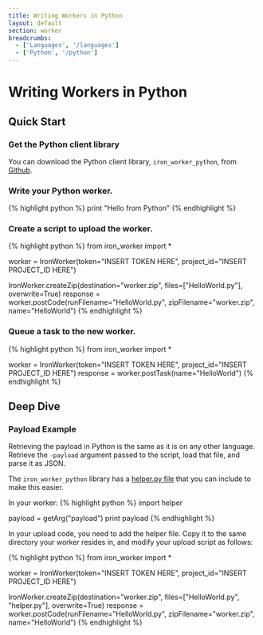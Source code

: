 ```yaml
---
title: Writing Workers in Python
layout: default
section: worker
breadcrumbs:
  - ['Languages', '/languages']
  - ['Python', '/python']
---
```


# Writing Workers in Python

## Quick Start

### Get the Python client library

You can download the Python client library, `iron_worker_python`, from [Github](https://github.com/iron-io/iron_worker_python).

### Write your Python worker.

{% highlight python %}
print "Hello from Python"
{% endhighlight %}

### Create a script to upload the worker.
{% highlight python %}
from iron_worker import *

worker = IronWorker(token="INSERT TOKEN HERE", project_id="INSERT PROJECT_ID HERE")

IronWorker.createZip(destination="worker.zip", files=["HelloWorld.py"], overwrite=True)
response = worker.postCode(runFilename="HelloWorld.py", zipFilename="worker.zip", name="HelloWorld")
{% endhighlight %}

### Queue a task to the new worker.
{% highlight python %}
from iron_worker import *

worker = IronWorker(token="INSERT TOKEN HERE", project_id="INSERT PROJECT_ID HERE")
response = worker.postTask(name="HelloWorld")
{% endhighlight %}

## Deep Dive

### Payload Example

Retrieving the payload in Python is the same as it is on any other language. 
Retrieve the `-payload` argument passed to the script, load that file, and 
parse it as JSON.

The `iron_worker_python` library has a [helper.py file](https://github.com/iron-io/iron_worker_python/blob/master/helper.py) 
that you can include to make this easier.

In your worker:
{% highlight python %}
import helper

payload = getArg("payload")
print payload
{% endhighlight %}

In your upload code, you need to add the helper file. Copy it to the same 
directory your worker resides in, and modify your upload script as follows:

{% highlight python %}
from iron_worker import *

worker = IronWorker(token="INSERT TOKEN HERE", project_id="INSERT PROJECT_ID HERE")

IronWorker.createZip(destination="worker.zip", files=["HelloWorld.py", "helper.py"], overwrite=True)
response = worker.postCode(runFilename="HelloWorld.py", zipFilename="worker.zip", name="HelloWorld")
{% endhighlight %}
